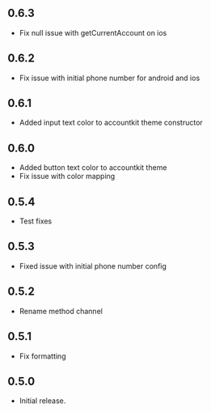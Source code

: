 ## 0.6.3
* Fix null issue with getCurrentAccount on ios

## 0.6.2
* Fix issue with initial phone number for android and ios

## 0.6.1
* Added input text color to accountkit theme constructor

## 0.6.0
* Added button text color to accountkit theme
* Fix issue with color mapping

## 0.5.4

* Test fixes

## 0.5.3

* Fixed issue with initial phone number config

## 0.5.2

* Rename method channel

## 0.5.1

* Fix formatting

## 0.5.0

* Initial release.
